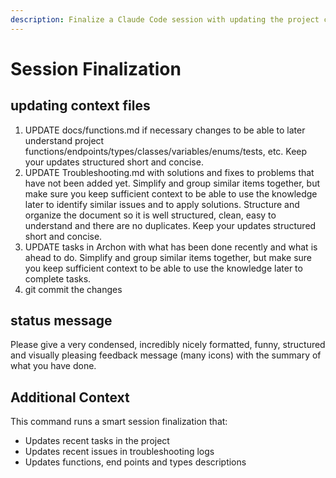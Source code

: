 ```yaml
---
description: Finalize a Claude Code session with updating the project context
---
```


# Session Finalization

## updating context files

1. UPDATE docs/functions.md if necessary changes to be able to later understand project functions/endpoints/types/classes/variables/enums/tests, etc. Keep your updates structured short and concise.
2. UPDATE Troubleshooting.md with solutions and fixes to problems that have not been added yet. Simplify and group similar items together, but make sure you keep sufficient context to be able to use the knowledge later to identify similar issues and to apply solutions. Structure and organize the document so it is well structured, clean, easy to understand and there are no duplicates. Keep your updates structured short and concise.
3. UPDATE tasks in Archon with what has been done recently and what is ahead to do. Simplify and group similar items together, but make sure you keep sufficient context to be able to use the knowledge later to complete tasks. 
4. git commit the changes

## status message

Please give a very condensed, incredibly nicely formatted, funny, structured and visually pleasing feedback message (many icons) with the summary of what you have done.

## Additional Context

This command runs a smart session finalization that:

- Updates recent tasks in the project
- Updates recent issues in troubleshooting logs
- Updates functions, end points and types descriptions

